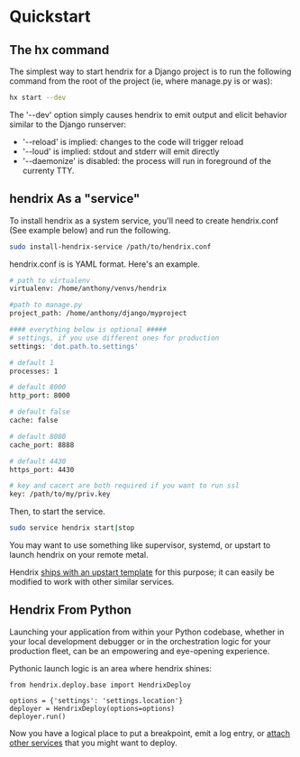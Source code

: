 # Quickstart

## The hx command

The simplest way to start hendrix for a Django project is to run the following command from the root of the project (ie, where manage.py is or was):

```bash
hx start --dev
```

The '--dev' option simply causes hendrix to emit output and elicit behavior similar to the Django runserver:

* '--reload' is implied: changes to the code will trigger reload
* '--loud' is implied: stdout and stderr will emit directly
* '--daemonize' is  disabled: the process will run in foreground of the currenty TTY.

## hendrix As a "service"

To install hendrix as a system service, you'll need to create hendrix.conf (See example below) and run the following.

```bash
sudo install-hendrix-service /path/to/hendrix.conf
```
hendrix.conf is is YAML format.  Here's an example.

```bash
# path to virtualenv
virtualenv: /home/anthony/venvs/hendrix

#path to manage.py
project_path: /home/anthony/django/myproject

#### everything below is optional #####
# settings, if you use different ones for production
settings: 'dot.path.to.settings'

# default 1
processes: 1

# default 8000
http_port: 8000

# default false
cache: false

# default 8080
cache_port: 8888

# default 4430
https_port: 4430

# key and cacert are both required if you want to run ssl
key: /path/to/my/priv.key
```

Then, to start the service.

```bash
sudo service hendrix start|stop
```
You may want to use something like supervisor, systemd, or upstart to launch hendrix on your remote metal.

Hendrix [ships with an upstart template](https://github.com/hangarunderground/hendrix/blob/master/hendrix/utils/templates/upstart.conf.j2) for this purpose; it can easily be modified to work with other similar services.

## Hendrix From Python
Launching your application from within your Python codebase, whether in your local development debugger or in the orchestration logic for your production fleet, can be an empowering and eye-opening experience.

Pythonic launch logic is an area where hendrix shines:

```
from hendrix.deploy.base import HendrixDeploy

options = {'settings': 'settings.location'}
deployer = HendrixDeploy(options=options)
deployer.run()
```

Now you have a logical place to put a breakpoint, emit a log entry, or [attach other services](deploying-other-services.md) that you might want to deploy.
